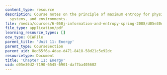 ```yaml
---
content_type: resource
description: Course notes on the principle of maximum entropy for physical systems,
  systems, and environments.
file: /media/courses/6-050j-information-and-entropy-spring-2008/d05e30d2719065456901daf7ba405602_MIT6_050JS08_chapter11.pdf
file_type: application/pdf
learning_resource_types: []
ocw_type: OCWFile
parent_title: 'Unit 11: Energy'
parent_type: CourseSection
parent_uid: 8ed65f6a-4dae-d471-8418-58d21c5e92dc
resourcetype: Document
title: 'Chapter 11: Energy'
uid: d05e30d2-7190-6545-6901-daf7ba405602
---
```


